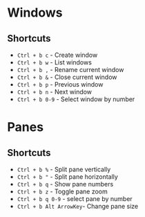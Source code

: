 # Windows
## Shortcuts
* ```Ctrl + b c``` - Create window
* ```Ctrl + b w``` - List windows
* ```Ctrl + b ,``` - Rename current window
* ```Ctrl + b &``` - Close current window
* ```Ctrl + b p``` - Previous window
* ```Ctrl + b n``` - Next window
* ```Ctrl + b 0-9``` - Select window by number


# Panes
## Shortcuts
- ```Ctrl + b %``` - Split pane vertically
- ```Ctrl + b "``` - Split pane horizontally
- ```Ctrl + b q``` - Show pane numbers
- ```Ctrl + b z``` - Toggle pane zoom
- ```Ctrl + b q 0-9``` - select pane by number
- ```Ctrl + b Alt ArrowKey```- Change pane size



